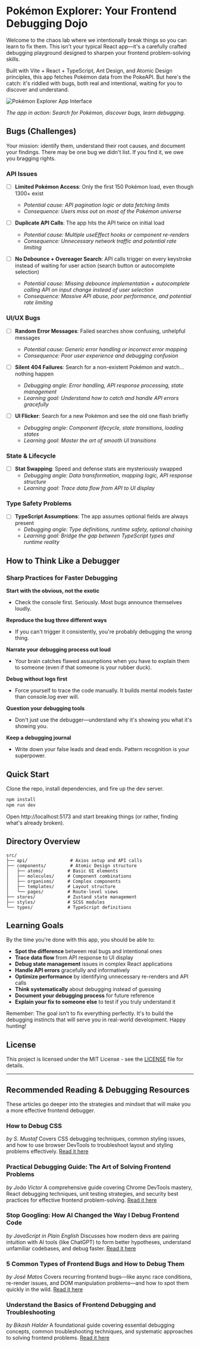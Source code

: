 # Pokémon Explorer: Your Frontend Debugging Dojo

Welcome to the chaos lab where we intentionally break things so you can learn to fix them. This isn't your typical React app—it's a carefully crafted debugging playground designed to sharpen your frontend problem-solving skills.

Built with Vite + React + TypeScript, Ant Design, and Atomic Design principles, this app fetches Pokémon data from the PokeAPI. But here's the catch: it's riddled with bugs, both real and intentional, waiting for you to discover and understand.

![Pokémon Explorer App Interface](assets/APP_VIEW.png)

*The app in action: Search for Pokémon, discover bugs, learn debugging.*

## Bugs (Challenges)

Your mission: identify them, understand their root causes, and document your findings. There may be one bug we didn't list. If you find it, we owe you bragging rights.

### API Issues
- [ ] **Limited Pokémon Access**: Only the first 150 Pokémon load, even though 1300+ exist
  - *Potential cause: API pagination logic or data fetching limits*
  - *Consequence: Users miss out on most of the Pokémon universe*

- [ ] **Duplicate API Calls**: The app hits the API twice on initial load
  - *Potential cause: Multiple useEffect hooks or component re-renders*
  - *Consequence: Unnecessary network traffic and potential rate limiting*

- [ ] **No Debounce + Overeager Search**: API calls trigger on every keystroke instead of waiting for user action (search button or autocomplete selection)
  - *Potential cause: Missing debounce implementation + autocomplete calling API on input change instead of user selection*
  - *Consequence: Massive API abuse, poor performance, and potential rate limiting*

### UI/UX Bugs
- [ ] **Random Error Messages**: Failed searches show confusing, unhelpful messages
  - *Potential cause: Generic error handling or incorrect error mapping*
  - *Consequence: Poor user experience and debugging confusion*

- [ ] **Silent 404 Failures**: Search for a non-existent Pokémon and watch... nothing happen
  - *Debugging angle: Error handling, API response processing, state management*
  - *Learning goal: Understand how to catch and handle API errors gracefully*

- [ ] **UI Flicker**: Search for a new Pokémon and see the old one flash briefly
  - *Debugging angle: Component lifecycle, state transitions, loading states*
  - *Learning goal: Master the art of smooth UI transitions*

### State & Lifecycle
- [ ] **Stat Swapping**: Speed and defense stats are mysteriously swapped
  - *Debugging angle: Data transformation, mapping logic, API response structure*
  - *Learning goal: Trace data flow from API to UI display*

### Type Safety Problems
- [ ] **TypeScript Assumptions**: The app assumes optional fields are always present
  - *Debugging angle: Type definitions, runtime safety, optional chaining*
  - *Learning goal: Bridge the gap between TypeScript types and runtime reality*

## How to Think Like a Debugger

### Sharp Practices for Faster Debugging

**Start with the obvious, not the exotic**
- Check the console first. Seriously. Most bugs announce themselves loudly.

**Reproduce the bug three different ways**
- If you can't trigger it consistently, you're probably debugging the wrong thing.

**Narrate your debugging process out loud**
- Your brain catches flawed assumptions when you have to explain them to someone (even if that someone is your rubber duck).

**Debug without logs first**
- Force yourself to trace the code manually. It builds mental models faster than console.log ever will.

**Question your debugging tools**
- Don't just use the debugger—understand why it's showing you what it's showing you.

**Keep a debugging journal**
- Write down your false leads and dead ends. Pattern recognition is your superpower.

## Quick Start

Clone the repo, install dependencies, and fire up the dev server.

```bash
npm install
npm run dev
```

Open http://localhost:5173 and start breaking things (or rather, finding what's already broken).

## Directory Overview

```
src/
├── api/                # Axios setup and API calls
├── components/         # Atomic Design structure
│   ├── atoms/         # Basic UI elements
│   ├── molecules/     # Component combinations
│   ├── organisms/     # Complex components
│   ├── templates/     # Layout structure
│   └── pages/         # Route-level views
├── stores/            # Zustand state management
├── styles/            # SCSS modules
└── types/             # TypeScript definitions
```

## Learning Goals

By the time you're done with this app, you should be able to:

- **Spot the difference** between real bugs and intentional ones
- **Trace data flow** from API response to UI display
- **Debug state management** issues in complex React applications
- **Handle API errors** gracefully and informatively
- **Optimize performance** by identifying unnecessary re-renders and API calls
- **Think systematically** about debugging instead of guessing
- **Document your debugging process** for future reference
- **Explain your fix to someone else** to test if you truly understand it

Remember: The goal isn't to fix everything perfectly. It's to build the debugging instincts that will serve you in real-world development. Happy hunting!

## License

This project is licensed under the MIT License - see the [LICENSE](LICENSE) file for details.

---

## Recommended Reading & Debugging Resources

These articles go deeper into the strategies and mindset that will make you a more effective frontend debugger.

### **How to Debug CSS**
*by S. Mustaf*
Covers CSS debugging techniques, common styling issues, and how to use browser DevTools to troubleshoot layout and styling problems effectively.
[Read it here](https://medium.com/@s.mustaf.m/how-to-debug-css-5aa17307267a)

### **Practical Debugging Guide: The Art of Solving Frontend Problems**
*by João Victor*
A comprehensive guide covering Chrome DevTools mastery, React debugging techniques, unit testing strategies, and security best practices for effective frontend problem-solving.
[Read it here](https://dev.to/fonteeboa/practical-debugging-guide-the-art-of-solving-frontend-problems-15p5)

### **Stop Googling: How AI Changed the Way I Debug Frontend Code**
*by JavaScript in Plain English*
Discusses how modern devs are pairing intuition with AI tools (like ChatGPT) to form better hypotheses, understand unfamiliar codebases, and debug faster.
[Read it here](https://javascript.plainenglish.io/stop-googling-how-ai-changed-the-way-i-debug-frontend-code-bcb86946594c)

### **5 Common Types of Frontend Bugs and How to Debug Them**
*by José Matos*
Covers recurring frontend bugs—like async race conditions, re-render issues, and DOM manipulation problems—and how to spot them quickly in the wild.
[Read it here](https://blog.josematos.work/5-common-types-of-frontend-bugs-and-how-to-debug-them-b0e8de38166e)

### **Understand the Basics of Frontend Debugging and Troubleshooting**
*by Bikash Halder*
A foundational guide covering essential debugging concepts, common troubleshooting techniques, and systematic approaches to solving frontend problems.
[Read it here](https://medium.com/@bikashhalder002/understand-the-basics-of-frontend-debugging-and-troubleshooting-ffe6fb8b4a44)
